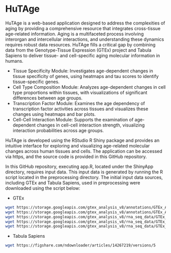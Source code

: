 # HuTAge

HuTAge is a web-based application designed to address the complexities of aging by providing a comprehensive resource that integrates cross-tissue age-related information. Aging is a multifaceted process involving interorgan and intercellular interactions, and understanding these dynamics requires robust data resources. HuTAge fills a critical gap by combining data from the Genotype-Tissue Expression (GTEx) project and Tabula Sapiens to deliver tissue- and cell-specific aging molecular information in humans.

-   Tissue Specificity Module: Investigates age-dependent changes in tissue specificity of genes, using heatmaps and tau scores to identify tissue-specific genes.
-   Cell Type Composition Module: Analyzes age-dependent changes in cell type proportions within tissues, with visualizations of significant differences between age groups.
-   Transcription Factor Module: Examines the age dependency of transcription factor activities across tissues and visualizes these changes using heatmaps and bar plots.
-   Cell-Cell Interaction Module: Supports the examination of age-dependent changes in cell-cell interaction strength, visualizing interaction probabilities across age groups.

HuTAge is developed using the RStudio R Shiny package and provides an intuitive interface for exploring and visualizing age-related molecular changes across human tissues and cells. The application can be accessed via https, and the source code is provided in this GitHub repository.

In this GitHub repository, executing app.R, located under the ShinyApp directory, requires input data. This input data is generated by running the R script located in the preprocessing directory. The initial input data sources, including GTEx and Tabula Sapiens, used in preprocessing were downloaded using the script below:

-   GTEx

``` bash
wget https://storage.googleapis.com/gtex_analysis_v8/annotations/GTEx_Analysis_v8_Annotations_SampleAttributesDS.txt
wget https://storage.googleapis.com/gtex_analysis_v8/annotations/GTEx_Analysis_v8_Annotations_SubjectPhenotypesDS.txt
wget https://storage.googleapis.com/gtex_analysis_v8/rna_seq_data/GTEx_Analysis_2017-06-05_v8_RNASeQCv1.1.9_gene_reads.gct.gz
wget https://storage.googleapis.com/gtex_analysis_v8/rna_seq_data/GTEx_Analysis_2017-06-05_v8_RNASeQCv1.1.9_gene_tpm.gct.gz
wget https://storage.googleapis.com/gtex_analysis_v8/rna_seq_data/GTEx_Analysis_2017-06-05_v8_RNASeQCv1.1.9_gene_median_tpm.gct.gz
```

-   Tabula Sapiens

``` bash
wget https://figshare.com/ndownloader/articles/14267219/versions/5
```
